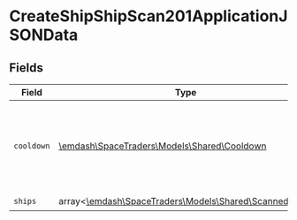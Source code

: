 # CreateShipShipScan201ApplicationJSONData


## Fields

| Field                                                                                       | Type                                                                                        | Required                                                                                    | Description                                                                                 |
| ------------------------------------------------------------------------------------------- | ------------------------------------------------------------------------------------------- | ------------------------------------------------------------------------------------------- | ------------------------------------------------------------------------------------------- |
| `cooldown`                                                                                  | [\emdash\SpaceTraders\Models\Shared\Cooldown](../../models/shared/Cooldown.md)              | :heavy_check_mark:                                                                          | A cooldown is a period of time in which a ship cannot perform certain actions.              |
| `ships`                                                                                     | array<[\emdash\SpaceTraders\Models\Shared\ScannedShip](../../models/shared/ScannedShip.md)> | :heavy_check_mark:                                                                          | N/A                                                                                         |